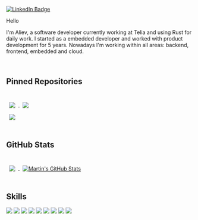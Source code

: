 [![LinkedIn Badge](https://img.shields.io/badge/LinkedIn-Profile-informational?style=flat&logo=linkedin&logoColor=white&color=0D76A8)](https://www.linkedin.com/in/aliev-yamanee-300122a5)

Hello

I'm Aliev, a software developer currently working at Telia and using Rust for daily work.
I started as a embedded developer and worked with product development for 5 years. 
Nowadays I'm working within all areas: backend, frontend, embedded and cloud.

<br>

## Pinned Repositories

<br>

<a href="https://github.com/alievy/mosquitto-mqtt-rust">
  <img align="center" style="margin:0.5rem" src="https://github-readme-stats.vercel.app/api/pin/?username=alievy&repo=mosquitto-mqtt-rust&title_color=ffffff&text_color=c9cacc&icon_color=4AB197&bg_color=1A2B34" />
</a>

<a href="https://github.com/alievy/mosquitto-mqtt-sys-rust">
  <img align="center" style="margin:0.5rem" src="https://github-readme-stats.vercel.app/api/pin/?username=alievy&repo=mosquitto-mqtt-sys-rust&title_color=ffffff&text_color=c9cacc&icon_color=4AB197&bg_color=1A2B34" />
</a>

<br>

<a href="https://github.com/alievy/mqtt-helper">
  <img align="center" style="margin:0.5rem" src="https://github-readme-stats.vercel.app/api/pin/?username=alievy&repo=mqtt-helper&title_color=ffffff&text_color=c9cacc&icon_color=4AB197&bg_color=1A2B34" />
</a>

<br>
<br>


## GitHub Stats

<br>

<a href="https://github.com/alievy">
  <img align="center" style="margin:0.5rem" src="https://github-readme-stats.vercel.app/api/top-langs/?username=alievy&hide=html,css&title_color=ffffff&text_color=c9cacc&icon_color=4AB197&bg_color=1A2B34" />
</a>

<a href="https://github.com/alievy">
  <img align="center" style="margin:0.5rem" src="https://github-readme-stats.vercel.app/api?username=alievy&show_icons=true&line_height=27&count_private=true&title_color=ffffff&text_color=c9cacc&icon_color=4AB097&bg_color=1A2B34" alt="Martin's GitHub Stats" />
</a>

<br>
<br>

## Skills

![](https://img.shields.io/badge/Code-Rust-informational?style=flat&logo=rust&logoColor=white&color=4AB197)
![](https://img.shields.io/badge/Code-C-informational?style=flat&logo=c&logoColor=white&color=4AB197)
![](https://img.shields.io/badge/Code-JavaScript-informational?style=flat&logo=JavaScript&logoColor=white&color=4AB197)
![](https://img.shields.io/badge/Code-TypeScript-informational?style=flat&logo=TypeScript&logoColor=white&color=4AB197)
![](https://img.shields.io/badge/Code-Java-informational?style=flat&logo=Java&logoColor=white&color=4AB197)
![](https://img.shields.io/badge/Code-MongoDB-informational?style=flat&logo=MongoDB&logoColor=white&color=4AB197)
![](https://img.shields.io/badge/Code-MySQL-informational?style=flat&logo=MySQL&logoColor=white&color=4AB197)
![](https://img.shields.io/badge/Code-AWS-informational?style=flat&logo=amazon&logoColor=white&color=4AB197)
![](https://img.shields.io/badge/Code-Kubernetes-informational?style=flat&logo=kubernetes&logoColor=white&color=4AB197)

<br>